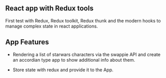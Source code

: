 ## React app with Redux tools ##

First test with Redux, Redux toolkit, Redux thunk and the modern hooks to manage complex state in react applications.

## App Features ##

- Rendering a list of starwars characters via the swappie API and create an accordian type app to show additional info about them.

- Store state with redux and provide it to the App.